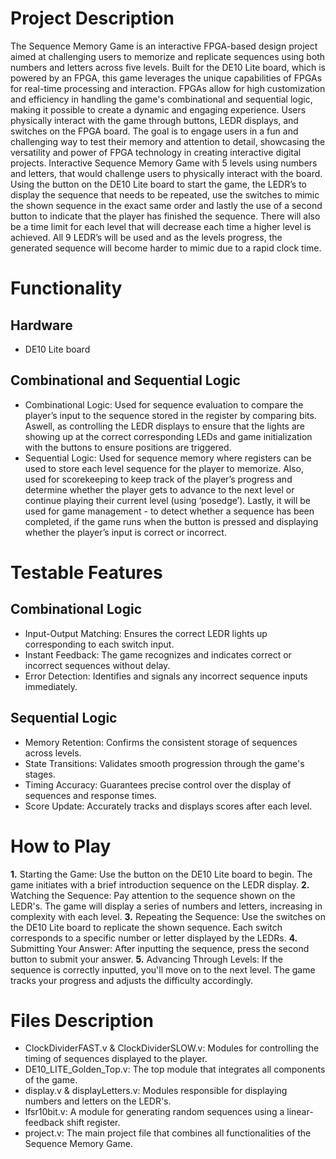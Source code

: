# Project Description

The Sequence Memory Game is an interactive FPGA-based design project aimed at challenging users to memorize and replicate sequences using both numbers and letters across five levels. Built for the DE10 Lite board, which is powered by an FPGA, this game leverages the unique capabilities of FPGAs for real-time processing and interaction. FPGAs allow for high customization and efficiency in handling the game's combinational and sequential logic, making it possible to create a dynamic and engaging experience. Users physically interact with the game through buttons, LEDR displays, and switches on the FPGA board. The goal is to engage users in a fun and challenging way to test their memory and attention to detail, showcasing the versatility and power of FPGA technology in creating interactive digital projects.
Interactive Sequence Memory Game with 5 levels using numbers and letters, that would challenge users to physically interact with the board. Using the button on the DE10 Lite board to start the game, the LEDR’s to display the sequence that needs to be repeated, use the switches to mimic the shown sequence in the exact same order and lastly the use of a second button to indicate that the player has finished the sequence. There will also be a time limit for each level that will decrease each time a higher level is achieved. All 9 LEDR’s will be used and as the levels progress, the generated sequence will become harder to mimic due to a rapid clock time.

# Functionality 

## Hardware

* DE10 Lite board

## Combinational and Sequential Logic

* Combinational Logic: Used for sequence evaluation to compare the player’s input to the sequence stored in the register by comparing bits. Aswell, as controlling the LEDR displays to ensure that the lights are showing up at the correct corresponding LEDs and game initialization with the buttons to ensure positions are triggered.
* Sequential Logic: Used for sequence memory where registers can be used to store each level sequence for the player to memorize. Also, used for scorekeeping to keep track of the player’s progress and determine whether the player gets to advance to the next level or continue playing their current level (using ‘posedge’). Lastly, it will be used for game management - to detect whether a sequence has been completed, if the game runs when the button is pressed and displaying whether the player’s input is correct or incorrect.

# Testable Features

## Combinational Logic 

* Input-Output Matching: Ensures the correct LEDR lights up corresponding to each switch input.
* Instant Feedback: The game recognizes and indicates correct or incorrect sequences without delay.
* Error Detection: Identifies and signals any incorrect sequence inputs immediately.

 ## Sequential Logic 

* Memory Retention: Confirms the consistent storage of sequences across levels.
* State Transitions: Validates smooth progression through the game's stages.
* Timing Accuracy: Guarantees precise control over the display of sequences and response times.
* Score Update: Accurately tracks and displays scores after each level.

# How to Play

**1.** Starting the Game: Use the button on the DE10 Lite board to begin. The game initiates with a brief introduction sequence on the LEDR display.
**2.** Watching the Sequence: Pay attention to the sequence shown on the LEDR's. The game will display a series of numbers and letters, increasing in complexity with each level.
**3.** Repeating the Sequence: Use the switches on the DE10 Lite board to replicate the shown sequence. Each switch corresponds to a specific number or letter displayed by the LEDRs.
**4.** Submitting Your Answer: After inputting the sequence, press the second button to submit your answer.
**5.** Advancing Through Levels: If the sequence is correctly inputted, you'll move on to the next level. The game tracks your progress and adjusts the difficulty accordingly.

# Files Description

* ClockDividerFAST.v & ClockDividerSLOW.v: Modules for controlling the timing of sequences displayed to the player.
* DE10_LITE_Golden_Top.v: The top module that integrates all components of the game.
* display.v & displayLetters.v: Modules responsible for displaying numbers and letters on the LEDR's.
* lfsr10bit.v: A module for generating random sequences using a linear-feedback shift register.
* project.v: The main project file that combines all functionalities of the Sequence Memory Game.
